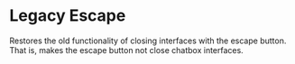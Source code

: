 # Legacy Escape

Restores the old functionality of closing interfaces with the escape button.
That is, makes the escape button not close chatbox interfaces.
